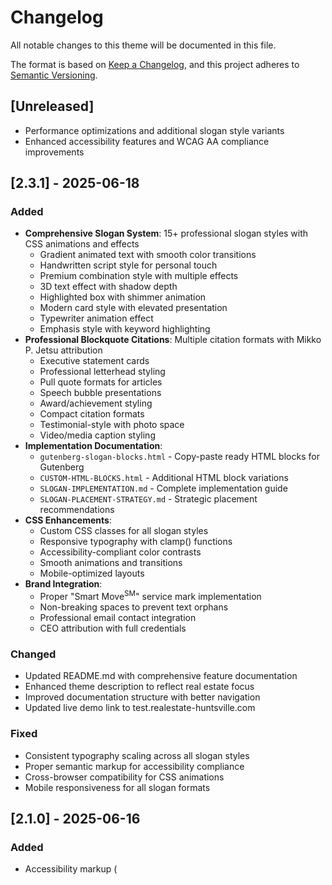 # Changelog

All notable changes to this theme will be documented in this file.

The format is based on [Keep a Changelog](https://keepachangelog.com/en/1.0.0/), and this project adheres to [Semantic Versioning](https://semver.org/spec/v2.0.0.html).

## [Unreleased]

- Performance optimizations and additional slogan style variants
- Enhanced accessibility features and WCAG AA compliance improvements

## [2.3.1] - 2025-06-18

### Added

- **Comprehensive Slogan System**: 15+ professional slogan styles with CSS animations and effects
  - Gradient animated text with smooth color transitions
  - Handwritten script style for personal touch
  - Premium combination style with multiple effects
  - 3D text effect with shadow depth
  - Highlighted box with shimmer animation
  - Modern card style with elevated presentation
  - Typewriter animation effect
  - Emphasis style with keyword highlighting
- **Professional Blockquote Citations**: Multiple citation formats with Mikko P. Jetsu attribution
  - Executive statement cards
  - Professional letterhead styling
  - Pull quote formats for articles
  - Speech bubble presentations
  - Award/achievement styling
  - Compact citation formats
  - Testimonial-style with photo space
  - Video/media caption styling
- **Implementation Documentation**:
  - `gutenberg-slogan-blocks.html` - Copy-paste ready HTML blocks for Gutenberg
  - `CUSTOM-HTML-BLOCKS.html` - Additional HTML block variations
  - `SLOGAN-IMPLEMENTATION.md` - Complete implementation guide
  - `SLOGAN-PLACEMENT-STRATEGY.md` - Strategic placement recommendations
- **CSS Enhancements**:
  - Custom CSS classes for all slogan styles
  - Responsive typography with clamp() functions
  - Accessibility-compliant color contrasts
  - Smooth animations and transitions
  - Mobile-optimized layouts
- **Brand Integration**:
  - Proper "Smart Move<sup>SM</sup>" service mark implementation
  - Non-breaking spaces to prevent text orphans
  - Professional email contact integration
  - CEO attribution with full credentials

### Changed

- Updated README.md with comprehensive feature documentation
- Enhanced theme description to reflect real estate focus
- Improved documentation structure with better navigation
- Updated live demo link to test.realestate-huntsville.com

### Fixed

- Consistent typography scaling across all slogan styles
- Proper semantic markup for accessibility compliance
- Cross-browser compatibility for CSS animations
- Mobile responsiveness for all slogan formats

## [2.1.0] - 2025-06-16

### Added

- Accessibility markup (<title>, <desc>, ARIA, metadata) to SVG logo for SEO and screen readers.
- theme.json: Roboto for body, improved color palette (#002d5f, #fbde4f, #ac3033, #111, #fff), heading contrast, and block overrides for headings on dark backgrounds.
- Block-level heading color/contrast improvements for accessibility.

### Changed

- Improved documentation and readme.txt to reflect new features and accessibility.

## [2.0.0] - 2025-06-13

### Added

- Major refactor: modern SASS, theme.json, utility classes, and block support.
- See previous entries for details.

## [1.0.1] - 2025-06-13

### Changed

- Refactored all SCSS partials to use `@use` for dependency management (`variables` and `mixins`), replacing legacy `@import` usage.
- Added `_index.scss` with `@forward` for all partials to enable a single entry point and modern SCSS structure.
- Updated documentation in partials to reflect new SCSS module system.

### Fixed

- Ensured all partials are modular, maintainable, and compatible with latest SASS best practices.

## [1.0.0] - 2025-06-13

### Added

- Initial modernized, refactored, and documented version of the Hello Elementor Child (REIA Ollie Child) theme.
- Migrated and refactored all custom CSS and SASS for cards, grids, home page layouts, and navigation.
- Added modern CSS features: variables, clamp, @property, @layer, container queries.
- Created and improved plugin documentation (README.md, readme.txt).
- Refactored and improved HTML content for use in WordPress blocks.
- Added a modern card/grid system and robust utility classes.
- Provided minimal, accessible overrides for Elementor HFE/UAE menus.
- Added shell scripts for SASS build process and .gitignore for WP/SASS/Node/VS Code/OS artifacts.

### Changed

- Improved SASS/SCSS partials for cards, grids, single post cards, and Zillow review widget.
- Updated and documented all SASS partials and the main style.scss entry point.
- Enhanced accessibility and maintainability throughout theme and plugins.

### Fixed

- Fixed submenu and sub-arrow visibility in footer navigation for accessibility and clarity.
- Fixed various minor CSS and PHP issues for consistency and best practices.

---

For older changes or migration notes, see project README.md or commit history.
